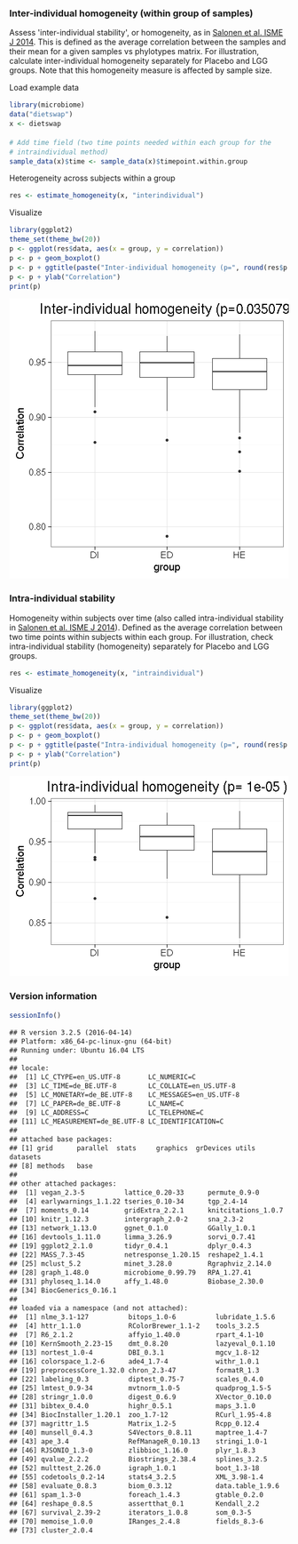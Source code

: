 ### Inter-individual homogeneity (within group of samples)

Assess 'inter-individual stability', or homogeneity, as in [Salonen et al. ISME J 2014](http://www.nature.com/ismej/journal/v8/n11/full/ismej201463a.html). This is defined as the average correlation between the samples and their mean for a given samples vs phylotypes matrix. For illustration, calculate inter-individual homogeneity separately for Placebo and LGG groups. Note that this homogeneity measure is affected by sample size.

Load example data


```r
library(microbiome)
data("dietswap")
x <- dietswap

# Add time field (two time points needed within each group for the 
# intraindividual method)
sample_data(x)$time <- sample_data(x)$timepoint.within.group
```


Heterogeneity across subjects within a group


```r
res <- estimate_homogeneity(x, "interindividual")
```


Visualize


```r
library(ggplot2)
theme_set(theme_bw(20))
p <- ggplot(res$data, aes(x = group, y = correlation))
p <- p + geom_boxplot()
p <- p + ggtitle(paste("Inter-individual homogeneity (p=", round(res$p.value, 6), ")", sep = ""))
p <- p + ylab("Correlation")
print(p)
```

![plot of chunk homogeneity-example2d](figure/homogeneity-example2d-1.png)


### Intra-individual stability

Homogeneity within subjects over time (also called intra-individual stability in [Salonen et al. ISME J 2014](http://www.nature.com/ismej/journal/v8/n11/full/ismej201463a.html)). Defined as the average correlation between two time points within subjects within each group. For illustration, check intra-individual stability (homogeneity) separately for Placebo and LGG groups.


```r
res <- estimate_homogeneity(x, "intraindividual")
```


Visualize


```r
library(ggplot2)
theme_set(theme_bw(20))
p <- ggplot(res$data, aes(x = group, y = correlation))
p <- p + geom_boxplot()
p <- p + ggtitle(paste("Intra-individual homogeneity (p=", round(res$p.value, 6), ")"))
p <- p + ylab("Correlation")
print(p)
```

![plot of chunk homogeneity-intra](figure/homogeneity-intra-1.png)


### Version information


```r
sessionInfo()
```

```
## R version 3.2.5 (2016-04-14)
## Platform: x86_64-pc-linux-gnu (64-bit)
## Running under: Ubuntu 16.04 LTS
## 
## locale:
##  [1] LC_CTYPE=en_US.UTF-8       LC_NUMERIC=C              
##  [3] LC_TIME=de_BE.UTF-8        LC_COLLATE=en_US.UTF-8    
##  [5] LC_MONETARY=de_BE.UTF-8    LC_MESSAGES=en_US.UTF-8   
##  [7] LC_PAPER=de_BE.UTF-8       LC_NAME=C                 
##  [9] LC_ADDRESS=C               LC_TELEPHONE=C            
## [11] LC_MEASUREMENT=de_BE.UTF-8 LC_IDENTIFICATION=C       
## 
## attached base packages:
## [1] grid      parallel  stats     graphics  grDevices utils     datasets 
## [8] methods   base     
## 
## other attached packages:
##  [1] vegan_2.3-5          lattice_0.20-33      permute_0.9-0       
##  [4] earlywarnings_1.1.22 tseries_0.10-34      tgp_2.4-14          
##  [7] moments_0.14         gridExtra_2.2.1      knitcitations_1.0.7 
## [10] knitr_1.12.3         intergraph_2.0-2     sna_2.3-2           
## [13] network_1.13.0       ggnet_0.1.0          GGally_1.0.1        
## [16] devtools_1.11.0      limma_3.26.9         sorvi_0.7.41        
## [19] ggplot2_2.1.0        tidyr_0.4.1          dplyr_0.4.3         
## [22] MASS_7.3-45          netresponse_1.20.15  reshape2_1.4.1      
## [25] mclust_5.2           minet_3.28.0         Rgraphviz_2.14.0    
## [28] graph_1.48.0         microbiome_0.99.79   RPA_1.27.41         
## [31] phyloseq_1.14.0      affy_1.48.0          Biobase_2.30.0      
## [34] BiocGenerics_0.16.1 
## 
## loaded via a namespace (and not attached):
##  [1] nlme_3.1-127          bitops_1.0-6          lubridate_1.5.6      
##  [4] httr_1.1.0            RColorBrewer_1.1-2    tools_3.2.5          
##  [7] R6_2.1.2              affyio_1.40.0         rpart_4.1-10         
## [10] KernSmooth_2.23-15    dmt_0.8.20            lazyeval_0.1.10      
## [13] nortest_1.0-4         DBI_0.3.1             mgcv_1.8-12          
## [16] colorspace_1.2-6      ade4_1.7-4            withr_1.0.1          
## [19] preprocessCore_1.32.0 chron_2.3-47          formatR_1.3          
## [22] labeling_0.3          diptest_0.75-7        scales_0.4.0         
## [25] lmtest_0.9-34         mvtnorm_1.0-5         quadprog_1.5-5       
## [28] stringr_1.0.0         digest_0.6.9          XVector_0.10.0       
## [31] bibtex_0.4.0          highr_0.5.1           maps_3.1.0           
## [34] BiocInstaller_1.20.1  zoo_1.7-12            RCurl_1.95-4.8       
## [37] magrittr_1.5          Matrix_1.2-5          Rcpp_0.12.4          
## [40] munsell_0.4.3         S4Vectors_0.8.11      maptree_1.4-7        
## [43] ape_3.4               RefManageR_0.10.13    stringi_1.0-1        
## [46] RJSONIO_1.3-0         zlibbioc_1.16.0       plyr_1.8.3           
## [49] qvalue_2.2.2          Biostrings_2.38.4     splines_3.2.5        
## [52] multtest_2.26.0       igraph_1.0.1          boot_1.3-18          
## [55] codetools_0.2-14      stats4_3.2.5          XML_3.98-1.4         
## [58] evaluate_0.8.3        biom_0.3.12           data.table_1.9.6     
## [61] spam_1.3-0            foreach_1.4.3         gtable_0.2.0         
## [64] reshape_0.8.5         assertthat_0.1        Kendall_2.2          
## [67] survival_2.39-2       iterators_1.0.8       som_0.3-5            
## [70] memoise_1.0.0         IRanges_2.4.8         fields_8.3-6         
## [73] cluster_2.0.4
```

